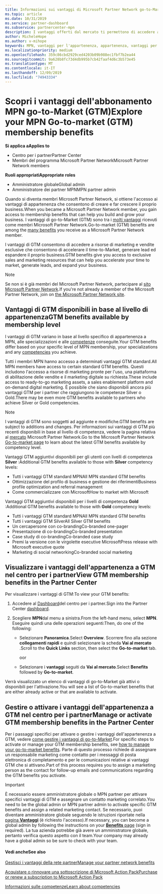 ```yaml
---
title: Informazioni sui vantaggi di Microsoft Partner Network go-to-Market | Centro per i partner
ms.topic: article
ms.date: 10/31/2019
ms.service: partner-dashboard
ms.subservice: partnercenter-mpn
description: I vantaggi offerti dal mercato ti permettono di accedere a risorse esclusive per vendite e marketing che consentono di accelerare il time-to-Market, generare lead ed espandere il tuo business.
author: MicheleHope
ms.author: v-mihope
keywords: MPN, vantaggi per l'appartenenza, appartenenza, vantaggi per la commercializzazione, vai al mercato, vai a Market, GTM, Gold Membership, Silver Membership
ms.localizationpriority: medium
ms.openlocfilehash: 359c86cbd2929ced4203b09b988ec1fbf7b2ea44
ms.sourcegitcommit: 9a628b8fc73d4db995b7cb42faaf4d6c3b573e45
ms.translationtype: MT
ms.contentlocale: it-IT
ms.lasthandoff: 12/09/2019
ms.locfileid: "74943334"
---
```

# <a name="explore-your-mpn-go-to-market-gtm-membership-benefits"></a><span data-ttu-id="335ff-104">Scopri i vantaggi dell'abbonamento MPN go-to-Market (GTM)</span><span class="sxs-lookup"><span data-stu-id="335ff-104">Explore your MPN Go-to-market (GTM) membership benefits</span></span>

<span data-ttu-id="335ff-105">**Si applica a**</span><span class="sxs-lookup"><span data-stu-id="335ff-105">**Applies to**</span></span>

- <span data-ttu-id="335ff-106">Centro per i partner</span><span class="sxs-lookup"><span data-stu-id="335ff-106">Partner Center</span></span>
- <span data-ttu-id="335ff-107">Membri del programma Microsoft Partner Network</span><span class="sxs-lookup"><span data-stu-id="335ff-107">Microsoft Partner Network members</span></span>

<span data-ttu-id="335ff-108">**Ruoli appropriati**</span><span class="sxs-lookup"><span data-stu-id="335ff-108">**Appropriate roles**</span></span>

- <span data-ttu-id="335ff-109">Amministratore globale</span><span class="sxs-lookup"><span data-stu-id="335ff-109">Global admin</span></span>
- <span data-ttu-id="335ff-110">Amministratore dei partner MPN</span><span class="sxs-lookup"><span data-stu-id="335ff-110">MPN partner admin</span></span>

<span data-ttu-id="335ff-111">Quando si diventa membri Microsoft Partner Network, si ottiene l'accesso ai vantaggi di appartenenza che consentono di creare e far crescere il proprio business.</span><span class="sxs-lookup"><span data-stu-id="335ff-111">When you became a Microsoft Partner Network member, you gain access to membership benefits that can help you build and grow your business.</span></span> <span data-ttu-id="335ff-112">I vantaggi di go-to-Market (GTM) sono tra i [molti vantaggi](https://partner.microsoft.com/manage-your-partner-network-benefits) ricevuti come membri Microsoft Partner Network.</span><span class="sxs-lookup"><span data-stu-id="335ff-112">Go-to-market (GTM) benefits are among the [many benefits](https://partner.microsoft.com/manage-your-partner-network-benefits) you receive as a Microsoft Partner Network member.</span></span> 

<span data-ttu-id="335ff-113">I vantaggi di GTM consentono di accedere a risorse di marketing e vendite esclusive che consentono di accelerare il time-to-Market, generare lead ed espandere il proprio business.</span><span class="sxs-lookup"><span data-stu-id="335ff-113">GTM benefits give you access to exclusive sales and marketing resources that can help you accelerate your time to market, generate leads, and expand your business.</span></span>

>[!NOTE]
><span data-ttu-id="335ff-114">Se non si è già membri del Microsoft Partner Network, partecipare al [sito Microsoft Partner Network](https://partner.microsoft.com/membership).</span><span class="sxs-lookup"><span data-stu-id="335ff-114">If you're not already a member of the Microsoft Partner Network, join on [the Microsoft Partner Network site](https://partner.microsoft.com/membership).</span></span>


## <a name="gtm-benefits-available-by-membership-level"></a><span data-ttu-id="335ff-115">Vantaggi di GTM disponibili in base al livello di appartenenza</span><span class="sxs-lookup"><span data-stu-id="335ff-115">GTM benefits available by membership level</span></span>

<span data-ttu-id="335ff-116">I vantaggi di GTM variano in base al livello specifico di appartenenza a MPN, alle specializzazioni e alle [competenze](learn-about-competencies.md) conseguite.</span><span class="sxs-lookup"><span data-stu-id="335ff-116">Your GTM benefits differ based on your specific level of MPN membership, your specializations and any [competencies](learn-about-competencies.md) you achieve.</span></span>

<span data-ttu-id="335ff-117">Tutti i membri MPN hanno accesso a determinati vantaggi GTM standard.</span><span class="sxs-lookup"><span data-stu-id="335ff-117">All MPN members have access to certain standard GTM benefits.</span></span> <span data-ttu-id="335ff-118">Questi includono l'accesso a risorse di marketing pronte per l'uso, una piattaforma di abilitazione delle vendite e il marketing digitale su richiesta.</span><span class="sxs-lookup"><span data-stu-id="335ff-118">These include access to ready-to-go marketing assets, a sales enablement platform and on-demand digital marketing.</span></span> <span data-ttu-id="335ff-119">È possibile che siano disponibili ancora più vantaggi GTM per i partner che raggiungono le competenze Silver o Gold.</span><span class="sxs-lookup"><span data-stu-id="335ff-119">There may be even more GTM benefits available to partners who achieve Silver or Gold competencies.</span></span>

>[!NOTE]
><span data-ttu-id="335ff-120">I vantaggi di GTM sono soggetti ad aggiunte e modifiche.</span><span class="sxs-lookup"><span data-stu-id="335ff-120">GTM benefits are subject to additions and changes.</span></span> <span data-ttu-id="335ff-121">Per informazioni sui vantaggi di GTM più recenti disponibili in base al livello di competenza, vedere la pagina relativa al [mercato](https://partner.microsoft.com/membership/go-to-market) Microsoft Partner Network.</span><span class="sxs-lookup"><span data-stu-id="335ff-121">Go to the Microsoft Partner Network [Go-to-market page](https://partner.microsoft.com/membership/go-to-market) to learn about the latest GTM benefits available by competency level.</span></span>

<span data-ttu-id="335ff-122">Vantaggi GTM aggiuntivi disponibili per gli utenti con livelli di competenza **Silver** :</span><span class="sxs-lookup"><span data-stu-id="335ff-122">Additional GTM benefits available to those with **Silver** competency levels:</span></span>

- <span data-ttu-id="335ff-123">Tutti i vantaggi GTM standard MPN</span><span class="sxs-lookup"><span data-stu-id="335ff-123">All MPN standard GTM benefits</span></span>
- <span data-ttu-id="335ff-124">Ottimizzazione del profilo di business e gestione dei riferimenti</span><span class="sxs-lookup"><span data-stu-id="335ff-124">Business profile optimization and referral management</span></span>
- <span data-ttu-id="335ff-125">Come commercializzare con Microsoft</span><span class="sxs-lookup"><span data-stu-id="335ff-125">How to market with Microsoft</span></span>

<span data-ttu-id="335ff-126">Vantaggi GTM aggiuntivi disponibili per i livelli di competenza **Gold** :</span><span class="sxs-lookup"><span data-stu-id="335ff-126">Additional GTM benefits available to those with **Gold** competency levels:</span></span>

- <span data-ttu-id="335ff-127">Tutti i vantaggi GTM standard MPN</span><span class="sxs-lookup"><span data-stu-id="335ff-127">All MPN standard GTM benefits</span></span>
- <span data-ttu-id="335ff-128">Tutti i vantaggi GTM Silver</span><span class="sxs-lookup"><span data-stu-id="335ff-128">All Silver GTM benefits</span></span>
- <span data-ttu-id="335ff-129">Un cercapersone con co-branding</span><span class="sxs-lookup"><span data-stu-id="335ff-129">Co-branded one-pager</span></span>
- <span data-ttu-id="335ff-130">Presentazione di co-branding</span><span class="sxs-lookup"><span data-stu-id="335ff-130">Co-branded presentation</span></span>
- <span data-ttu-id="335ff-131">Case study di co-branding</span><span class="sxs-lookup"><span data-stu-id="335ff-131">Co-branded case study</span></span>
- <span data-ttu-id="335ff-132">Premi la versione con le virgolette esecutive Microsoft</span><span class="sxs-lookup"><span data-stu-id="335ff-132">Press release with Microsoft executive quote</span></span>
- <span data-ttu-id="335ff-133">Marketing di social networking</span><span class="sxs-lookup"><span data-stu-id="335ff-133">Co-branded social marketing</span></span>

## <a name="view-gtm-membership-benefits-in-the-partner-center"></a><span data-ttu-id="335ff-134">Visualizzare i vantaggi dell'appartenenza a GTM nel centro per i partner</span><span class="sxs-lookup"><span data-stu-id="335ff-134">View GTM membership benefits in the Partner Center</span></span>

<span data-ttu-id="335ff-135">Per visualizzare i vantaggi di GTM:</span><span class="sxs-lookup"><span data-stu-id="335ff-135">To view your GTM benefits:</span></span>

1. <span data-ttu-id="335ff-136">Accedere al [Dashboard]( https://docs.microsoft.com/partner-center/)del centro per i partner.</span><span class="sxs-lookup"><span data-stu-id="335ff-136">Sign into the Partner Center [dashboard]( https://docs.microsoft.com/partner-center/).</span></span>

2. <span data-ttu-id="335ff-137">Scegliere **MPN**dal menu a sinistra.</span><span class="sxs-lookup"><span data-stu-id="335ff-137">From the left-hand menu, select **MPN**.</span></span> <span data-ttu-id="335ff-138">Eseguire quindi una delle operazioni seguenti:</span><span class="sxs-lookup"><span data-stu-id="335ff-138">Then, do one of the following:</span></span>

    - <span data-ttu-id="335ff-139">Selezionare **Panoramica**.</span><span class="sxs-lookup"><span data-stu-id="335ff-139">Select **Overview**.</span></span> <span data-ttu-id="335ff-140">Scorrere fino alla sezione **collegamenti rapidi** e quindi selezionare la scheda **Vai al mercato** .</span><span class="sxs-lookup"><span data-stu-id="335ff-140">Scroll to the **Quick Links** section, then select the **Go-to-market** tab.</span></span>

      <span data-ttu-id="335ff-141">o</span><span class="sxs-lookup"><span data-stu-id="335ff-141">or</span></span>

    - <span data-ttu-id="335ff-142">Selezionare i **vantaggi** seguiti da **Vai al mercato**.</span><span class="sxs-lookup"><span data-stu-id="335ff-142">Select **Benefits** followed by **Go-to-market**.</span></span>

<span data-ttu-id="335ff-143">Verrà visualizzato un elenco di vantaggi di go-to-Market già attivi o disponibili per l'attivazione.</span><span class="sxs-lookup"><span data-stu-id="335ff-143">You will see a list of Go-to-market benefits that are either already active or that are available to activate.</span></span>

## <a name="manage-or-activate-gtm-membership-benefits-in-the-partner-center"></a><span data-ttu-id="335ff-144">Gestire o attivare i vantaggi dell'appartenenza a GTM nel centro per i partner</span><span class="sxs-lookup"><span data-stu-id="335ff-144">Manage or activate GTM membership benefits in the Partner Center</span></span>

<span data-ttu-id="335ff-145">Per i passaggi specifici per attivare o gestire i vantaggi dell'appartenenza a GTM, vedere [come gestire i vantaggi di go-to-Market](manage-your-partner-network-benefits.md#manage-go-to-market-benefits).</span><span class="sxs-lookup"><span data-stu-id="335ff-145">For specific steps to activate or manage your GTM membership benefits, see [how to manage your go-to-market benefits](manage-your-partner-network-benefits.md#manage-go-to-market-benefits).</span></span> <span data-ttu-id="335ff-146">Parte di questo processo richiede di assegnare un responsabile marketing come contatto per i messaggi di posta elettronica di completamento e per le comunicazioni relative ai vantaggi GTM che si attivano.</span><span class="sxs-lookup"><span data-stu-id="335ff-146">Part of this process requires you to assign a marketing person as the contact for follow-up emails and communications regarding the GTM benefits you activate.</span></span>

>[!IMPORTANT]
><span data-ttu-id="335ff-147">È necessario essere amministratore globale o MPN partner per attivare specifici vantaggi di GTM e assegnare un contatto marketing correlato.</span><span class="sxs-lookup"><span data-stu-id="335ff-147">You need to be the global admin or MPN partner admin to activate specific GTM benefits and assign a related marketing contact.</span></span> <span data-ttu-id="335ff-148">Se necessario, puoi diventare amministratore globale seguendo le istruzioni riportate nella [pagina **Vantaggi**](https://partnercenter.microsoft.com/pcv/partnership/benefits) (è richiesto l'accesso).</span><span class="sxs-lookup"><span data-stu-id="335ff-148">If necessary, you can become a global admin by following the instructions on your [**Benefits** page](https://partnercenter.microsoft.com/pcv/partnership/benefits) (sign in required).</span></span> <span data-ttu-id="335ff-149">La tua azienda potrebbe già avere un amministratore globale, pertanto verifica questo aspetto con il team.</span><span class="sxs-lookup"><span data-stu-id="335ff-149">Your company may already have a global admin so be sure to check with your team.</span></span>

#### <a name="see-also"></a><span data-ttu-id="335ff-150">Vedi anche</span><span class="sxs-lookup"><span data-stu-id="335ff-150">See also</span></span>

[<span data-ttu-id="335ff-151">Gestisci i vantaggi della rete partner</span><span class="sxs-lookup"><span data-stu-id="335ff-151">Manage your partner network benefits</span></span>](manage-your-partner-network-benefits.md)

[<span data-ttu-id="335ff-152">Acquistare o rinnovare una sottoscrizione di Microsoft Action Pack</span><span class="sxs-lookup"><span data-stu-id="335ff-152">Purchase or renew a subscription to Microsoft Action Pack</span></span>](mpn-get-action-pack.md)

[<span data-ttu-id="335ff-153">Informazioni sulle competenze</span><span class="sxs-lookup"><span data-stu-id="335ff-153">Learn about competencies</span></span>](learn-about-competencies.md)
